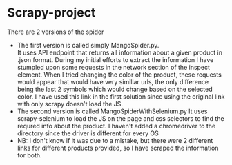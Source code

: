 # Scrapy-project
There are 2 versions of the spider
* The first version is called simply MangoSpider.py.  
  It uses API endpoint that returns all information about a given product in .json format.
  During my initial efforts to extract the information I have stumpled upon some requests in the network section of the inspect element.
  When I tried changing the color of the product, these requests would appear that would have very simillar urls, the only difference being the last 2 symbols which would change based on the selected color.
  I have used this link in the first solution since using the original link with only scrapy doesn't load the JS.
* The second version is called MangoSpiderWithSelenium.py
  It uses scrapy-selenium to load the JS on the page and css selectors to find the requred info about the product.
  I haven't added a chromedriver to the directory since the driver is different for every OS
* NB: I don't know if it was due to a mistake, but there were 2 different links for different products provided, so I have scraped the information for both.
